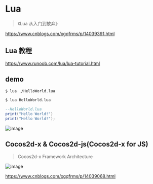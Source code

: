 # Lua

> 《Lua 从入门到放弃》

https://www.cnblogs.com/xgqfrms/p/14039391.html

## Lua 教程

https://www.runoob.com/lua/lua-tutorial.html

## demo

```sh
$ lua ./HelloWorld.lua

$ lua HelloWorld.lua

```

```lua
--HelloWorld.lua
print("Hello World!")
print("Hello World!");

```

![image](https://user-images.githubusercontent.com/7291672/109150044-4c651680-77a3-11eb-9247-14a70ed4fdbe.png)

## Cocos2d-x & Cocos2d-js(Cocos2d-x for JS)

> Cocos2d-x Framework Architecture

![image](https://user-images.githubusercontent.com/7291672/109149834-0c059880-77a3-11eb-8755-78bb412620bf.png)


https://www.cnblogs.com/xgqfrms/p/14039068.html
